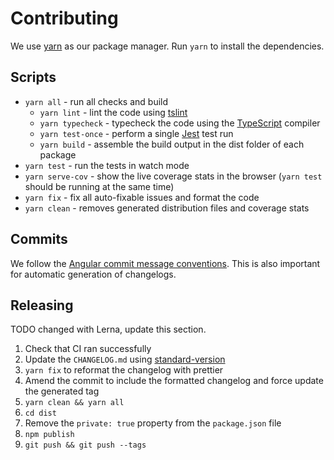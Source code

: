 # Contributing

We use [yarn](https://yarnpkg.org) as our package manager. Run `yarn` to install
the dependencies.

## Scripts

* `yarn all` - run all checks and build
  * `yarn lint` - lint the code using
    [tslint](https://palantir.github.io/tslint/)
  * `yarn typecheck` - typecheck the code using the
    [TypeScript](https://www.typescriptlang.org/) compiler
  * `yarn test-once` - perform a single [Jest](https://facebook.github.io/jest/)
    test run
  * `yarn build` - assemble the build output in the dist folder of each package
* `yarn test` - run the tests in watch mode
* `yarn serve-cov` - show the live coverage stats in the browser
  (`yarn test` should be running at the same time)
* `yarn fix` - fix all auto-fixable issues and format the code
* `yarn clean` - removes generated distribution files and coverage stats

## Commits

We follow the
[Angular commit message conventions](https://github.com/angular/angular/blob/master/CONTRIBUTING.md).
This is also important for automatic generation of changelogs.

## Releasing

TODO changed with Lerna, update this section.

1.  Check that CI ran successfully
2.  Update the `CHANGELOG.md` using
    [standard-version](https://github.com/conventional-changelog/standard-version)
3.  `yarn fix` to reformat the changelog with prettier
4.  Amend the commit to include the formatted changelog and force update the generated tag
5.  `yarn clean && yarn all`
6.  `cd dist`
7.  Remove the `private: true` property from the `package.json` file
8.  `npm publish`
9.  `git push && git push --tags`
